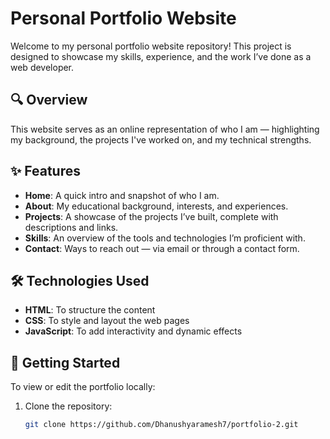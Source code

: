# Personal Portfolio Website

Welcome to my personal portfolio website repository! This project is designed to showcase my skills, experience, and the work I’ve done as a web developer.

## 🔍 Overview

This website serves as an online representation of who I am — highlighting my background, the projects I've worked on, and my technical strengths.

## ✨ Features

- **Home**: A quick intro and snapshot of who I am.
- **About**: My educational background, interests, and experiences.
- **Projects**: A showcase of the projects I’ve built, complete with descriptions and links.
- **Skills**: An overview of the tools and technologies I’m proficient with.
- **Contact**: Ways to reach out — via email or through a contact form.

## 🛠️ Technologies Used

- **HTML**: To structure the content
- **CSS**: To style and layout the web pages
- **JavaScript**: To add interactivity and dynamic effects

## 🚀 Getting Started

To view or edit the portfolio locally:

1. Clone the repository:
   ```bash
   git clone https://github.com/Dhanushyaramesh7/portfolio-2.git

